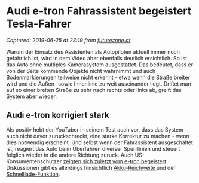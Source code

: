 # Audi e-tron Fahrassistent begeistert Tesla-Fahrer

_Captured: 2019-06-25 at 23:19 from [futurezone.at](https://futurezone.at/produkte/audi-e-tron-fahrassistent-begeistert-tesla-fahrer/400533799)_

Warum der Einsatz des Assistenten als Autopiloten aktuell immer noch gefahrlich ist, wird in dem Video aber ebenfalls deutlich ersichtlich. So ist das Auto ohne multiples Kamerasystem ausgestattet. Das bedeutet, dass er von der Seite kommende Objekte nicht wahrnimmt und auch Bodenmarkierungen teilweise nicht erkennt - etwa wenn die Straße breiter wird und die Außen- sowie Innenlinie zu weit auseinander liegt. Driftet man auf so einer breiten Straße zu sehr nach rechts oder links ab, greift das System aber wieder.

## Audi e-tron korrigiert stark

Als positiv hebt der YouTuber in seinem Test auch vor, dass das System auch nicht davor zuruckschreckt, eine starke Korrektur zu machen - wenn dies notwendig erscheint. Und selbst wenn der Fahrassistent ausgeschaltet ist, reagiert das Auto beim Überfahren diverser Sperrlinien und steuert folglich wieder in die andere Richtung zuruck. Auch US-Konsumentenschutzer [zeigten sich zuletzt vom e-tron begeistert](https://futurezone.at/produkte/konsumentenschuetzer-sind-von-audi-e-tron-begeistert/400529839). Diskussionen gibt es allerdings hinsichtlich [Akku-Reichweite ](https://futurezone.at/produkte/audi-e-tron-hat-ein-akku-problem-gegen-tesla-model-x-chancenlos/400465894)und der [Schnelllade-Funktion](https://futurezone.at/produkte/audi-luegt-tesla-model-3-laedt-viel-schneller-als-audi-e-tron/400501348).
